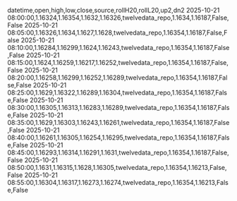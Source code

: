 datetime,open,high,low,close,source,rollH20,rollL20,up2,dn2
2025-10-21 08:00:00,1.16324,1.16354,1.1632,1.16326,twelvedata_repo,1.1634,1.16187,False,False
2025-10-21 08:05:00,1.16326,1.1634,1.1627,1.1628,twelvedata_repo,1.16354,1.16187,False,False
2025-10-21 08:10:00,1.16284,1.16299,1.1624,1.16243,twelvedata_repo,1.16354,1.16187,False,False
2025-10-21 08:15:00,1.1624,1.16259,1.16217,1.16252,twelvedata_repo,1.16354,1.16187,False,False
2025-10-21 08:20:00,1.16258,1.16299,1.16252,1.16289,twelvedata_repo,1.16354,1.16187,False,False
2025-10-21 08:25:00,1.1629,1.16322,1.16289,1.16304,twelvedata_repo,1.16354,1.16187,False,False
2025-10-21 08:30:00,1.16305,1.16313,1.16283,1.16289,twelvedata_repo,1.16354,1.16187,False,False
2025-10-21 08:35:00,1.1629,1.16303,1.16243,1.16261,twelvedata_repo,1.16354,1.16187,False,False
2025-10-21 08:40:00,1.16261,1.16305,1.16254,1.16295,twelvedata_repo,1.16354,1.16187,False,False
2025-10-21 08:45:00,1.16293,1.16314,1.16291,1.1631,twelvedata_repo,1.16354,1.16187,False,False
2025-10-21 08:50:00,1.1631,1.16315,1.1628,1.16305,twelvedata_repo,1.16354,1.16213,False,False
2025-10-21 08:55:00,1.16304,1.16317,1.16273,1.16274,twelvedata_repo,1.16354,1.16213,False,False
